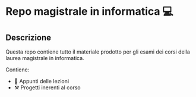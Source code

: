 # Repo magistrale in informatica 💻

## Descrizione

Questa repo contiene tutto il materiale prodotto per gli esami dei corsi della laurea magistrale in informatica.

Contiene:
 - 📓 Appunti delle lezioni
 - ⚒ Progetti inerenti al corso